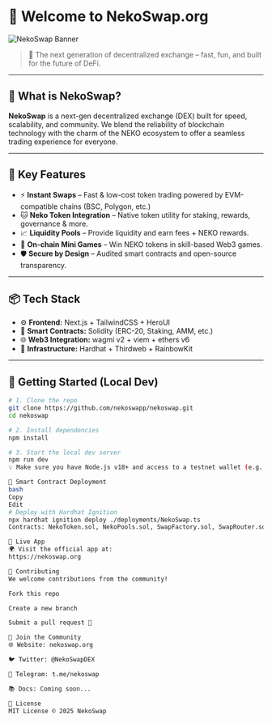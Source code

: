 # 🐾 Welcome to NekoSwap.org

![NekoSwap Banner](https://nekoswap.org/images/logo.png)

> 🚀 The next generation of decentralized exchange – fast, fun, and built for the future of DeFi.

---

## 🧬 What is NekoSwap?

**NekoSwap** is a next-gen decentralized exchange (DEX) built for speed, scalability, and community. We blend the reliability of blockchain technology with the charm of the NEKO ecosystem to offer a seamless trading experience for everyone.

---

## 🌟 Key Features

- ⚡ **Instant Swaps** – Fast & low-cost token trading powered by EVM-compatible chains (BSC, Polygon, etc.)
- 🐱 **Neko Token Integration** – Native token utility for staking, rewards, governance & more.
- 📈 **Liquidity Pools** – Provide liquidity and earn fees + NEKO rewards.
- 🎰 **On-chain Mini Games** – Win NEKO tokens in skill-based Web3 games.
- 🛡️ **Secure by Design** – Audited smart contracts and open-source transparency.

---

## 📦 Tech Stack

- ⚙️ **Frontend:** Next.js + TailwindCSS + HeroUI
- 🧠 **Smart Contracts:** Solidity (ERC-20, Staking, AMM, etc.)
- 🌐 **Web3 Integration:** wagmi v2 + viem + ethers v6
- 🐾 **Infrastructure:** Hardhat + Thirdweb + RainbowKit

---

## 🚀 Getting Started (Local Dev)

```bash
# 1. Clone the repo
git clone https://github.com/nekoswapp/nekoswap.git
cd nekoswap

# 2. Install dependencies
npm install

# 3. Start the local dev server
npm run dev
💡 Make sure you have Node.js v18+ and access to a testnet wallet (e.g., Metamask)

🧪 Smart Contract Deployment
bash
Copy
Edit
# Deploy with Hardhat Ignition
npx hardhat ignition deploy ./deployments/NekoSwap.ts
Contracts: NekoToken.sol, NekoPools.sol, SwapFactory.sol, SwapRouter.sol

🔗 Live App
🌍 Visit the official app at:
https://nekoswap.org

🤝 Contributing
We welcome contributions from the community!

Fork this repo

Create a new branch

Submit a pull request 🚀

🐾 Join the Community
🌐 Website: nekoswap.org

🐦 Twitter: @NekoSwapDEX

💬 Telegram: t.me/nekoswap

📚 Docs: Coming soon...

📜 License
MIT License © 2025 NekoSwap